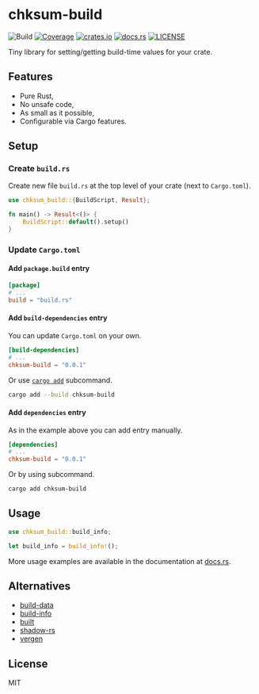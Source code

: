 # chksum-build

![Build](https://img.shields.io/github/actions/workflow/status/ferric-bytes/chksum-build/rust.yml?branch=master&style=flat-square&logo=github "Build")
[![Coverage](https://img.shields.io/codecov/c/gh/ferric-bytes/chksum-build?style=flat-square&logo=codecov "Coverage")](https://app.codecov.io/gh/ferric-bytes/chksum-build)
[![crates.io](https://img.shields.io/crates/v/chksum-build?style=flat-square&logo=rust "crates.io")](https://crates.io/crates/chksum-build)
[![docs.rs](https://img.shields.io/docsrs/chksum-build?style=flat-square&logo=docsdotrs "docs.rs")](https://docs.rs/chksum-build)
[![LICENSE](https://img.shields.io/github/license/ferric-bytes/chksum-build?style=flat-square "LICENSE")](https://github.com/ferric-bytes/chksum-build/blob/master/LICENSE)

Tiny library for setting/getting build-time values for your crate.

## Features

* Pure Rust,
* No unsafe code,
* As small as it possible,
* Configurable via Cargo features.

## Setup

### Create `build.rs`

Create new file `build.rs` at the top level of your crate (next to `Cargo.toml`).

```rust
use chksum_build::{BuildScript, Result};

fn main() -> Result<()> {
    BuildScript::default().setup()
}
```

### Update `Cargo.toml`

#### Add `package.build` entry

```toml
[package]
# ...
build = "build.rs"
```

#### Add `build-dependencies` entry

You can update `Cargo.toml` on your own.

```toml
[build-dependencies]
# ...
chksum-build = "0.0.1"
```

Or use [`cargo add`](https://doc.rust-lang.org/cargo/commands/cargo-add.html) subcommand.

```sh
cargo add --build chksum-build
```

#### Add `dependencies` entry

As in the example above you can add entry manually.

```toml
[dependencies]
# ...
chksum-build = "0.0.1"
```

Or by using subcommand.

```sh
cargo add chksum-build
```

## Usage

```rust
use chksum_build::build_info;

let build_info = build_info!();
```

More usage examples are available in the documentation at [docs.rs](https://docs.rs/chksum-build).

## Alternatives

* [build-data](https://crates.io/crates/build-data)
* [build-info](https://crates.io/crates/build-info)
* [built](https://crates.io/crates/built)
* [shadow-rs](https://crates.io/crates/shadow-rs)
* [vergen](https://crates.io/crates/vergen)

## License

MIT
